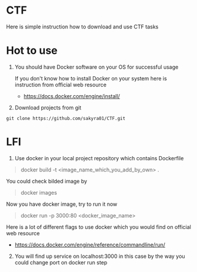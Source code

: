 # CTF
Here is simple instruction how to download and use CTF tasks 

# Hot to use 

1. You should have Docker software on your OS for successful usage

   If you don't know how to install Docker on your system here is instruction from official web resource

      * https://docs.docker.com/engine/install/

2. Download projects from git 

```console
git clone https://github.com/sakyra01/CTF.git

```
# LFI

1. Use docker in your local project repository which contains Dockerfile

> docker build -t <image_name_which_you_add_by_own> .

You could check bilded image by 

> docker images 

Now you have docker image, try to run it now

> docker run -p 3000:80 <docker_image_name>

Here is a lot of different flags to use docker which you would find on official web resource

   * https://docs.docker.com/engine/reference/commandline/run/

2. You will find up service on localhost:3000 in this case by the way you could change port on docker run step 




